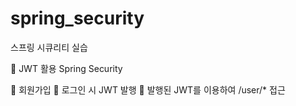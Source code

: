 # spring_security
스프링 시큐리티 실습

:file_folder: JWT 활용 Spring Security 

:pushpin: 회원가입
:pushpin: 로그인 시 JWT 발행
:pushpin: 발행된 JWT를 이용하여 /user/* 접근
